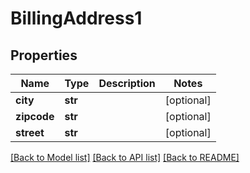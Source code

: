 # BillingAddress1

## Properties
Name | Type | Description | Notes
------------ | ------------- | ------------- | -------------
**city** | **str** |  | [optional] 
**zipcode** | **str** |  | [optional] 
**street** | **str** |  | [optional] 

[[Back to Model list]](../README.md#documentation-for-models) [[Back to API list]](../README.md#documentation-for-api-endpoints) [[Back to README]](../README.md)


